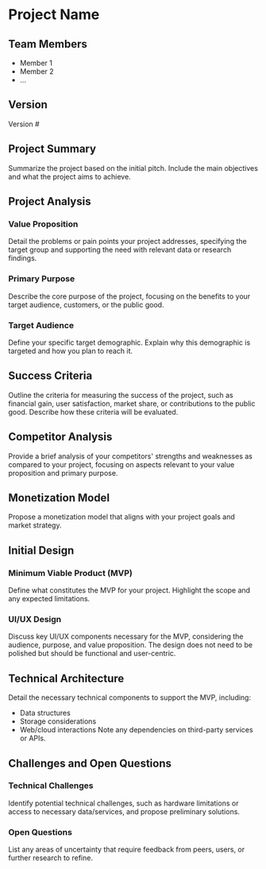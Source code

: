 # Project Name

## Team Members
- Member 1
- Member 2
- ...

## Version
Version #

## Project Summary
Summarize the project based on the initial pitch. Include the main objectives and what the project aims to achieve.

## Project Analysis

### Value Proposition
Detail the problems or pain points your project addresses, specifying the target group and supporting the need with relevant data or research findings.

### Primary Purpose
Describe the core purpose of the project, focusing on the benefits to your target audience, customers, or the public good.

### Target Audience
Define your specific target demographic. Explain why this demographic is targeted and how you plan to reach it.

## Success Criteria
Outline the criteria for measuring the success of the project, such as financial gain, user satisfaction, market share, or contributions to the public good. Describe how these criteria will be evaluated.

## Competitor Analysis
Provide a brief analysis of your competitors' strengths and weaknesses as compared to your project, focusing on aspects relevant to your value proposition and primary purpose.

## Monetization Model
Propose a monetization model that aligns with your project goals and market strategy.

## Initial Design

### Minimum Viable Product (MVP)
Define what constitutes the MVP for your project. Highlight the scope and any expected limitations.

### UI/UX Design
Discuss key UI/UX components necessary for the MVP, considering the audience, purpose, and value proposition. The design does not need to be polished but should be functional and user-centric.

## Technical Architecture

Detail the necessary technical components to support the MVP, including:
- Data structures
- Storage considerations
- Web/cloud interactions
Note any dependencies on third-party services or APIs.

## Challenges and Open Questions

### Technical Challenges
Identify potential technical challenges, such as hardware limitations or access to necessary data/services, and propose preliminary solutions.

### Open Questions
List any areas of uncertainty that require feedback from peers, users, or further research to refine.


